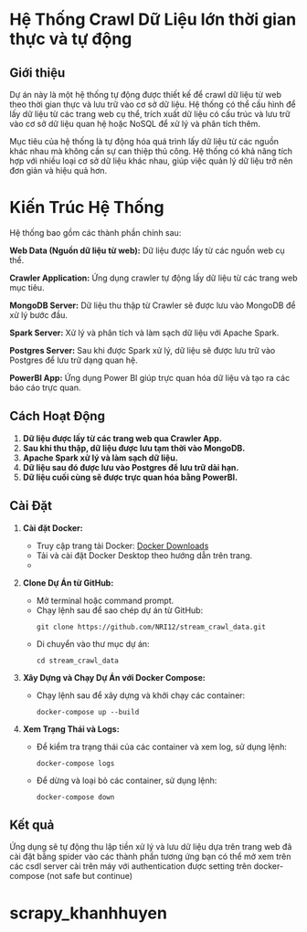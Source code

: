 
# Hệ Thống Crawl Dữ Liệu lớn thời gian thực và tự động
## Giới thiệu
Dự án này là một hệ thống tự động được thiết kế để crawl dữ liệu từ web theo thời gian thực và lưu trữ vào cơ sở dữ liệu. Hệ thống có thể cấu hình để lấy dữ liệu từ các trang web cụ thể, trích xuất dữ liệu có cấu trúc và lưu trữ vào cơ sở dữ liệu quan hệ hoặc NoSQL để xử lý và phân tích thêm.

Mục tiêu của hệ thống là tự động hóa quá trình lấy dữ liệu từ các nguồn khác nhau mà không cần sự can thiệp thủ công. Hệ thống có khả năng tích hợp với nhiều loại cơ sở dữ liệu khác nhau, giúp việc quản lý dữ liệu trở nên đơn giản và hiệu quả hơn.

# Kiến Trúc Hệ Thống

Hệ thống bao gồm các thành phần chính sau:

**Web Data (Nguồn dữ liệu từ web):** Dữ liệu được lấy từ các nguồn web cụ thể.

**Crawler Application:** Ứng dụng crawler tự động lấy dữ liệu từ các trang web mục tiêu.

**MongoDB Server:** Dữ liệu thu thập từ Crawler sẽ được lưu vào MongoDB để xử lý bước đầu.

**Spark Server:** Xử lý và phân tích và làm sạch dữ liệu với Apache Spark.

**Postgres Server:** Sau khi được Spark xử lý, dữ liệu sẽ được lưu trữ vào Postgres để lưu trữ dạng quan hệ.

**PowerBI App:** Ứng dụng Power BI giúp trực quan hóa dữ liệu và tạo ra các báo cáo trực quan.

## Cách Hoạt Động
1. **Dữ liệu được lấy từ các trang web qua Crawler App.**
2. **Sau khi thu thập, dữ liệu được lưu tạm thời vào MongoDB.**
3. **Apache Spark xử lý và làm sạch dữ liệu.**
4. **Dữ liệu sau đó được lưu vào Postgres để lưu trữ dài hạn.**
5. **Dữ liệu cuối cùng sẽ được trực quan hóa bằng PowerBI.**
## Cài Đặt
1. **Cài đặt Docker:**

   - Truy cập trang tải Docker: [Docker Downloads](https://www.docker.com/products/docker-desktop)
   - Tải và cài đặt Docker Desktop theo hướng dẫn trên trang.
   - 
2. **Clone Dự Án từ GitHub:**

   - Mở terminal hoặc command prompt.
   - Chạy lệnh sau để sao chép dự án từ GitHub:
     ```
     git clone https://github.com/NRI12/stream_crawl_data.git
     ```
   - Di chuyển vào thư mục dự án:
     ```
     cd stream_crawl_data
     ```

3. **Xây Dựng và Chạy Dự Án với Docker Compose:**

   - Chạy lệnh sau để xây dựng và khởi chạy các container:
     ```
     docker-compose up --build
     ```

4. **Xem Trạng Thái và Logs:**

   - Để kiểm tra trạng thái của các container và xem log, sử dụng lệnh:
     ```
     docker-compose logs
     ```

   - Để dừng và loại bỏ các container, sử dụng lệnh:
     ```
     docker-compose down
     ```
## Kết quả
Ứng dụng sẽ tự động thu lập tiền xử lý và lưu dữ liệu dựa trên trang web đã cài đặt bằng spider vào các thành phần tương ứng bạn có thể mở xem trên các csdl server cài trên máy với authentication  được setting trên docker-compose (not safe but continue)
# scrapy_khanhhuyen
